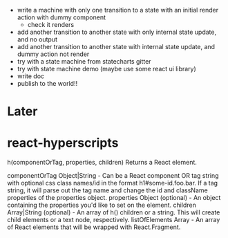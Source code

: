 - write a machine with only one transition to a state with an initial render action with dummy 
component
  - check it renders
- add another transition to another state with only internal state update, and no output
- add another transition to another state with internal state update, and dummy action not render
- try with a state machine from statecharts gitter
- try with state machine demo (maybe use some react ui library)
- write doc
- publish to the world!!
 
# Later

# react-hyperscripts
h(componentOrTag, properties, children)
Returns a React element.

componentOrTag Object|String - Can be a React component OR tag string with optional css class names/id in the format h1#some-id.foo.bar. If a tag string, it will parse out the tag name and change the id and className properties of the properties object.
properties Object (optional) - An object containing the properties you'd like to set on the element.
children Array|String (optional) - An array of h() children or a string. This will create child elements or a text node, respectively.
listOfElements Array - An array of React elements that will be wrapped with React.Fragment.
